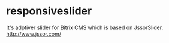 # responsiveslider
It's adptiver slider for Bitrix CMS which is based on JssorSlider.
http://www.jssor.com/
